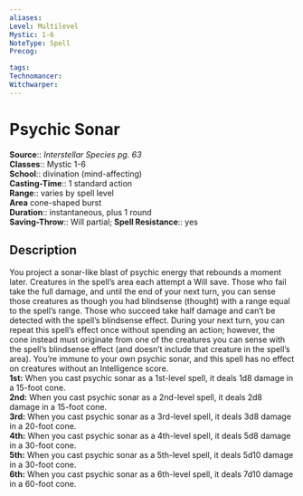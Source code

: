 ```yaml
---
aliases: 
Level: Multilevel
Mystic: 1-6
NoteType: Spell
Precog: 

tags: 
Technomancer: 
Witchwarper: 
---
```


# Psychic Sonar

**Source**:: _Interstellar Species pg. 63_  
**Classes**:: Mystic 1-6  
**School**:: divination (mind-affecting)  
**Casting-Time**:: 1 standard action  
**Range**:: varies by spell level  
**Area** cone-shaped burst  
**Duration**:: instantaneous, plus 1 round  
**Saving-Throw**:: Will partial;
**Spell Resistance**:: yes

## Description

You project a sonar-like blast of psychic energy that rebounds a moment later. Creatures in the spell’s area each attempt a Will save. Those who fail take the full damage, and until the end of your next turn, you can sense those creatures as though you had blindsense (thought) with a range equal to the spell’s range. Those who succeed take half damage and can’t be detected with the spell’s blindsense effect. During your next turn, you can repeat this spell’s effect once without spending an action; however, the cone instead must originate from one of the creatures you can sense with the spell’s blindsense effect (and doesn’t include that creature in the spell’s area). You’re immune to your own psychic sonar, and this spell has no effect on creatures without an Intelligence score.  
**1st:** When you cast psychic sonar as a 1st-level spell, it deals 1d8 damage in a 15-foot cone.  
**2nd:** When you cast psychic sonar as a 2nd-level spell, it deals 2d8 damage in a 15-foot cone.  
**3rd:** When you cast psychic sonar as a 3rd-level spell, it deals 3d8 damage in a 20-foot cone.  
**4th:** When you cast psychic sonar as a 4th-level spell, it deals 5d8 damage in a 30-foot cone.  
**5th:** When you cast psychic sonar as a 5th-level spell, it deals 5d10 damage in a 30-foot cone.  
**6th:** When you cast psychic sonar as a 6th-level spell, it deals 7d10 damage in a 60-foot cone.
